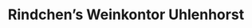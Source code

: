 ---
title: "Rindchen’s Weinkontor Uhlenhorst"
url: /hamburg/rindchens-weinkontor-uhlenhorst/
shop: Wein
---